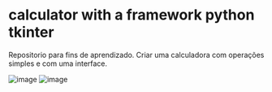 # calculator with a framework python tkinter
Repositorio para fins de aprendizado. Criar uma calculadora com operações simples e com uma interface.

![image](https://github.com/italomonte/calculator-in-python/assets/68883489/8198f9a1-2692-4627-8114-9379bc5b2831)   ![image](https://github.com/italomonte/calculator-in-python/assets/68883489/292f280f-8b12-45f7-bb9e-c187099e4b9f)

